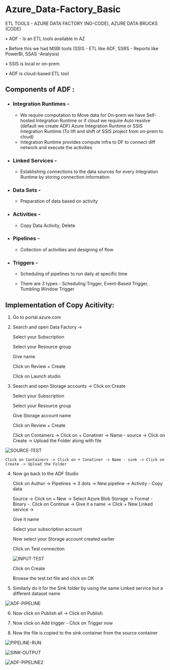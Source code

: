 # Azure_Data-Factory_Basic

ETL TOOLS - AZURE DATA FACTORY (NO-CODE), AZURE DATA BRUCKS (CODE)

• ADF - Is an ETL tools available in AZ 

• Before this we had MSBI tools (SSIS - ETL like ADF, SSRS - Reports like PowerBI, SSAS -Analysis)  

• SSIS is local or on-prem 

• ADF is cloud-based ETL tool
	
	
## Components of ADF :


- ### Integration Runtimes - 
	
	- We require computation to Move data for On-prem we have Self-hosted Integration Runtime or if cloud we require Auto resolve (default we create ADF) Azure Integration Runtime or SSIS Integration Runtime (To lift and shift of SSIS project from on-prem to cloud)
	- Integration Runtime provides compute infra to DF to connect diff network and execute the activities
		
- ### Linked Services -  

  	- Establishing connections to the data sources for every Integration Runtime by storing connection information
	
- ### Data Sets -

	- Preparation of data based on activity 
		
- ### Activities - 
	
	- Copy Data Activity, Delete 
		
- ### Pipelines -

	- Collection of activities and designing of flow
	
- ### Triggers - 

	- Scheduling of pipelines to run daily at specific time
	
 	- There are 3 types - Scheduling Trigger, Event-Based Trigger, Tumbling Window Trigger 


## Implementation of Copy Acitivity:


1. Go to portal.azure.com


2. Search and open Data Factory ->

	Select your Subscription
	
	Select your Resource group
	
	Give name
	
	Click on Review + Create
	
	Click on Launch studio


3. Search and open Storage accounts -> Click on Create

	Select your Subscription
	
	Select your Resource group
	
	Give Storage account name
	
	Click on Review + Create
	
	Click on Containers -> Click on + Conatiner -> Name - source -> Click on Create -> Upload the Folder along with file

 ![SOURCE-TEST](https://github.com/Pavan-1997/Azure_Data-Factory_Basic/assets/32020205/99827221-f2c8-4cc2-bafb-63b5ea545cf3)

	Click on Containers -> Click on + Conatiner -> Name - sink -> Click on Create -> Upload the Folder  


4. Now go back to the ADF Studio 

	Click on Author -> Pipelines -> 3 dots -> New pipeline -> Activity - Copy data
	
	Source -> Ciick on + New -> Select Azure Blob Storage -> Format - Binary -. Click on Continue -> Give it a name -> Click + New Linked service -> 
	
	Give it name
	
	Select your subscription account
	
	Now select your Storage account created earlier
	
	Click on Test connection

	![INPUT-TEST](https://github.com/Pavan-1997/Azure_Data-Factory_Basic/assets/32020205/d0de0895-9f14-4504-9d50-0edd3b3f25ef)

	Click on Create
	
	Browse the test.txt file and click on OK


6. Similarly do it for the Sink folder by using the same Linked service  but a different dataset name

![ADF-PIPELINE](https://github.com/Pavan-1997/Azure_Data-Factory_Basic/assets/32020205/a4828d09-0db8-4e9e-82e3-9a06f9216084)


6. Now click on Publish all -> 	Click on Publish


7. Now click on Add trigger - Click on Trigger now 


8. Now the file is copied to the sink container from the source container 

![PIPELINE-RUN](https://github.com/Pavan-1997/Azure_Data-Factory_Basic/assets/32020205/447f6979-8742-4716-8b6c-3aa6890fe2ab)

![SINK-OUTPUT](https://github.com/Pavan-1997/Azure_Data-Factory_Basic/assets/32020205/e68aba14-d719-4898-9431-ffc4610d302f)

![ADF-PIPELINE2](https://github.com/Pavan-1997/Azure_Data-Factory_Basic/assets/32020205/c9baa865-4858-4d22-b14e-abfe598cd96b)

